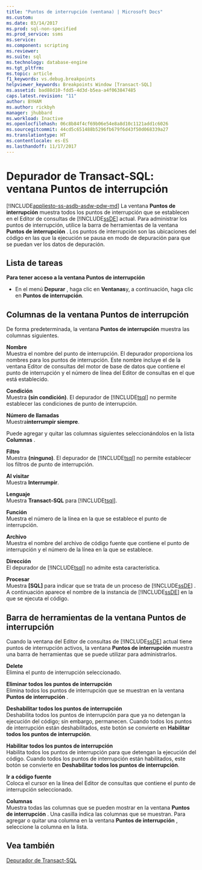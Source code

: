 ```yaml
---
title: "Puntos de interrupción (ventana) | Microsoft Docs"
ms.custom: 
ms.date: 03/14/2017
ms.prod: sql-non-specified
ms.prod_service: ssms
ms.service: 
ms.component: scripting
ms.reviewer: 
ms.suite: sql
ms.technology: database-engine
ms.tgt_pltfrm: 
ms.topic: article
f1_keywords: vs.debug.breakpoints
helpviewer_keywords: Breakpoints Window [Transact-SQL]
ms.assetid: bad88d10-fdd5-4d3d-b5ea-a4f063847485
caps.latest.revision: "11"
author: BYHAM
ms.author: rickbyh
manager: jhubbard
ms.workload: Inactive
ms.openlocfilehash: 06c8b84f4cf69b06e54e8a8d10c1121add1c6026
ms.sourcegitcommit: 44cd5c651488b5296fb679f6d43f50d068339a27
ms.translationtype: HT
ms.contentlocale: es-ES
ms.lasthandoff: 11/17/2017
---
```

# <a name="transact-sql-debugger---breakpoints-window"></a>Depurador de Transact-SQL: ventana Puntos de interrupción
[!INCLUDE[appliesto-ss-asdb-asdw-pdw-md](../../includes/appliesto-ss-asdb-asdw-pdw-md.md)] La ventana **Puntos de interrupción** muestra todos los puntos de interrupción que se establecen en el Editor de consultas de [!INCLUDE[ssDE](../../includes/ssde-md.md)] actual. Para administrar los puntos de interrupción, utilice la barra de herramientas de la ventana **Puntos de interrupción** . Los puntos de interrupción son las ubicaciones del código en las que la ejecución se pausa en modo de depuración para que se puedan ver los datos de depuración.  
  
## <a name="task-list"></a>Lista de tareas  
 **Para tener acceso a la ventana Puntos de interrupción**  
  
-   En el menú **Depurar** , haga clic en **Ventanas**y, a continuación, haga clic en **Puntos de interrupción**.  
  
## <a name="breakpoints-window-columns"></a>Columnas de la ventana Puntos de interrupción  
 De forma predeterminada, la ventana **Puntos de interrupción** muestra las columnas siguientes.  
  
 **Nombre**  
 Muestra el nombre del punto de interrupción. El depurador proporciona los nombres para los puntos de interrupción. Este nombre incluye el de la ventana Editor de consultas del motor de base de datos que contiene el punto de interrupción y el número de línea del Editor de consultas en el que está establecido.  
  
 **Condición**  
 Muestra **(sin condición)**. El depurador de [!INCLUDE[tsql](../../includes/tsql-md.md)] no permite establecer las condiciones de punto de interrupción.  
  
 **Número de llamadas**  
 Muestra**interrumpir siempre**.  
  
 Puede agregar y quitar las columnas siguientes seleccionándolos en la lista **Columnas** .  
  
 **Filtro**  
 Muestra **(ninguno)**. El depurador de [!INCLUDE[tsql](../../includes/tsql-md.md)] no permite establecer los filtros de punto de interrupción.  
  
 **Al visitar**  
 Muestra **Interrumpir**.  
  
 **Lenguaje**  
 Muestra **Transact-SQL** para [!INCLUDE[tsql](../../includes/tsql-md.md)].  
  
 **Función**  
 Muestra el número de la línea en la que se establece el punto de interrupción.  
  
 **Archivo**  
 Muestra el nombre del archivo de código fuente que contiene el punto de interrupción y el número de la línea en la que se establece.  
  
 **Dirección**  
 El depurador de [!INCLUDE[tsql](../../includes/tsql-md.md)] no admite esta característica.  
  
 **Procesar**  
 Muestra **[SQL]** para indicar que se trata de un proceso de [!INCLUDE[ssDE](../../includes/ssde-md.md)] . A continuación aparece el nombre de la instancia de [!INCLUDE[ssDE](../../includes/ssde-md.md)] en la que se ejecuta el código.  
  
## <a name="breakpoints-window-toolbar"></a>Barra de herramientas de la ventana Puntos de interrupción  
 Cuando la ventana del Editor de consultas de [!INCLUDE[ssDE](../../includes/ssde-md.md)] actual tiene puntos de interrupción activos, la ventana **Puntos de interrupción** muestra una barra de herramientas que se puede utilizar para administrarlos.  
  
 **Delete**  
 Elimina el punto de interrupción seleccionado.  
  
 **Eliminar todos los puntos de interrupción**  
 Elimina todos los puntos de interrupción que se muestran en la ventana **Puntos de interrupción** .  
  
 **Deshabilitar todos los puntos de interrupción**  
 Deshabilita todos los puntos de interrupción para que ya no detengan la ejecución del código; sin embargo, permanecen. Cuando todos los puntos de interrupción están deshabilitados, este botón se convierte en **Habilitar todos los puntos de interrupción**.  
  
 **Habilitar todos los puntos de interrupción**  
 Habilita todos los puntos de interrupción para que detengan la ejecución del código. Cuando todos los puntos de interrupción están habilitados, este botón se convierte en **Deshabilitar todos los puntos de interrupción**.  
  
 **Ir a código fuente**  
 Coloca el cursor en la línea del Editor de consultas que contiene el punto de interrupción seleccionado.  
  
 **Columnas**  
 Muestra todas las columnas que se pueden mostrar en la ventana **Puntos de interrupción** . Una casilla indica las columnas que se muestran. Para agregar o quitar una columna en la ventana **Puntos de interrupción** , seleccione la columna en la lista.  
  
## <a name="see-also"></a>Vea también  
 [Depurador de Transact-SQL](../../relational-databases/scripting/transact-sql-debugger.md)  
  
  
